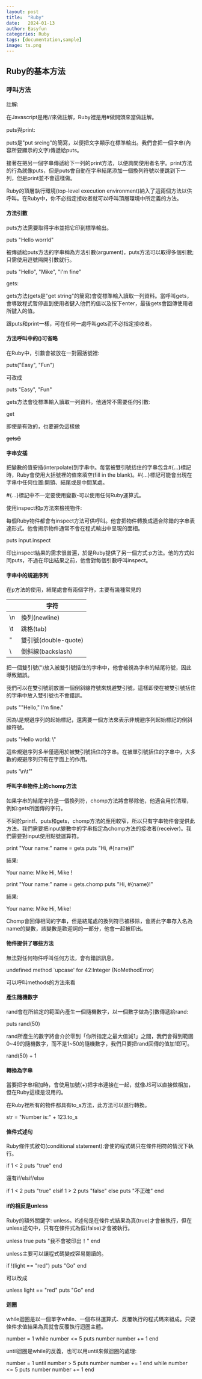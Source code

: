 ```yaml
---
layout: post
title:  "Ruby"
date:   2024-01-13
author: Easyfun
categories: Ruby
tags: [documentation,sample]
image: ts.png
---
```


## Ruby的基本方法

### 呼叫方法

註解:

在Javascript是用//來做註解，Ruby裡是用#做開頭來當做註解。

puts與print:

puts是"put sreing"的簡寫，以便把文字顯示在標準輸出。我們會把一個字串(內容所要顯示的文字)傳遞給puts。

接著在把另一個字串傳遞給下一列的print方法，以便詢問使用者名字。print方法的行為就像puts，但是puts會自動在字串結尾添加一個換列符號以便跳到下一列，但是print並不會這樣做。

Ruby的頂層執行環境(top-level execution environment)納入了這兩個方法以供呼叫。在Ruby中，你不必指定接收者就可以呼叫頂層環境中所定義的方法。

#### 方法引數

puts方法需要取得字串並把它印到標準輸出。

  puts "Hello worrld"

被傳遞給puts方法的字串稱為方法引數(argument)，puts方法可以取得多個引數;只需使用逗號隔開引數就行。

  puts "Hello", "Mike", "I'm fine"

gets:

gets方法(gets是"get string"的簡寫)會從標準輸入讀取一列資料。當呼叫gets，會導致程式暫停直到使用者鍵入他們的值以及按下enter，最後gets會回傳使用者所鍵入的值。

跟puts和print一樣，可在任何一處呼叫gets而不必指定接收者。

#### 方法呼叫中的()可省略

在Ruby中，引數會被放在一對圓括號裡:

  puts("Easy", "Fun")

可改成

  puts "Easy", "Fun"

gets方法會從標準輸入讀取一列資料。他通常不需要任何引數:

  get

即使是有效的，也要避免這樣做

  ~~gets()~~

#### 字串安插

把變數的值安插(interpolate)到字串中。每當被雙引號括住的字串包含#{...}標記時，Ruby會使用大括號裡的值來填空(fill in the blank)。#{...}標記可能會出現在字串中任何位置:開頭、結尾或是中間某處。

#{...}標記中不一定要使用變數-可以使用任何Ruby運算式。

使用inspect和p方法來檢視物件:

每個Ruby物件都會有inspect方法可供呼叫。他會把物件轉換成適合除錯的字串表達形式。他會揭示物件通常不會在程式輸出中呈現的面相。

  puts input.inspect

印出inspect結果的需求很普遍，於是Ruby提供了另一個方式:p方法。他的方式如同puts，不過在印出結果之前，他會對每個引數呼叫inspect。

#### 字串中的規避序列

在p方法的使用，結尾處會有兩個字符，主要有幾種常見的

|  | 字符 | 
| --- | --- |
| \n | 換列(newline) |
| \t | 跳格(tab) |
| \" | 雙引號(double-quote) |
| \\ | 倒斜線(backslash) |

把一個雙引號(")放入被雙引號括住的字串中，他會被視為字串的結尾符號，因此導致錯誤。

我們可以在雙引號前放置一個倒斜線符號來規避雙引號，這樣即使在被雙引號括住的字串中放入雙引號也不會錯誤。

  puts "\"Hello,\" I'm fine."

因為\是規避序列的起始標記，還需要一個方法來表示非規避序列起始標記的倒斜線符號。

  puts "Hello world: \\"

這些規避序列多半僅適用於被雙引號括住的字串。在被單引號括住的字串中，大多數的規避序列只有在字面上的作用。

  puts '\n\t\"'

#### 呼叫字串物件上的chomp方法

如果字串的結尾字符是一個換列符，chomp方法將會移除他，他適合用於清理，例如:gets所回傳的字符。

不同於printf、puts和gets，chomp方法的應用較窄，所以只有字串物件會提供此方法。我們需要把input變數中的字串指定為chomp方法的接收者(receiver)。我們需要對input使用點號運算符。

  print "Your name:"
  name = gets
  puts "Hi, #{name}!"

結果:

  Your name: Mike
  Hi, Mike
  !

  print "Your name:"
  name = gets.chomp
  puts "Hi, #{name}!"

結果:

  Your name: Mike
  Hi, Mike!

Chomp會回傳相同的字串，但是結尾處的換列符已被移除，會將此字串存入名為name的變數，該變數是歡迎詞的一部分，他會一起被印出。

#### 物件提供了哪些方法

無法對任何物件呼叫任何方法，會有錯誤訊息。

  undefined method `upcase' for 42:Integer (NoMethodError)

可以呼叫methods的方法來看

#### 產生隨機數字

rand會在所給定的範圍內產生一個隨機數字，以一個數字做為引數傳遞給rand:

  puts rand(50)

rand所產生的數字將會介於零到「你所指定之最大值減1」之間，我們會得到範圍0~49的隨機數字，而不是1~50的隨機數字，我們只要把rand回傳的值加1即可。

  rand(50) + 1

#### 轉換為字串

當要把字串相加時，會使用加號(+)把字串連接在一起，就像JS可以直接做相加，但在Ruby這樣是沒用的。

在Ruby裡所有的物件都具有to_s方法，此方法可以進行轉換。

  str = "Number is:" + 123.to_s

#### 條件式述句

Ruby條件式敘句(conditional statement):會使的程式碼只在條件相符的情況下執行。

  if 1 < 2
    puts "true"
  end

還有if/elsif/else

  if 1 < 2
    puts "true"
  elsif 1 > 2 
    puts "false"
  else
    puts "不正確"
  end

#### if的相反是unless

Ruby的額外關鍵字: unless。if述句是在條件式結果為真(true)才會被執行，但在unless述句中，只有在條件式為假(false)才會被執行。

  unless true
    puts "我不會被印出！"
  end

unless主要可以讓程式碼變成容易閱讀的。

  if !(light == "red")
    puts "Go"
  end

可以改成

  unless light == "red"
    puts "Go"
  end

#### 迴圈

while迴圈是以一個單字while、一個布林運算式、反覆執行的程式碼來組成。只要條件求值結果為真就會反覆執行迴圈主體。

  number = 1
  while number <= 5
    puts number
    number += 1
  end

until迴圈是while的反義，也可以用until來做迴圈的處理:

  number = 1
  until number > 5
    puts number
    number += 1
  end
  while number <= 5
    puts number
    number += 1
  end
